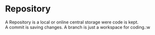 # Repository  
 A Repository is a local or online central storage were code is kept.  
 A commit is saving changes.
 A branch is just a workspace for coding.:w